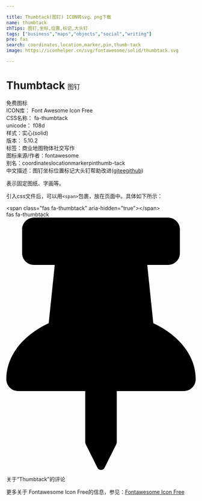 ```yaml
---

title: Thumbtack(图钉) ICON转svg、png下载
name: thumbtack
zhTips: 图钉,坐标,位置,标记,大头钉
tags: ["business","maps","objects","social","writing"]
pre: fas
search: coordinates,location,marker,pin,thumb-tack
image: https://iconhelper.cn/svg/fontawesome/solid/thumbtack.svg

---
```


# Thumbtack  <small style="font-size: 60%;font-weight: 100">图钉</small>


<div class="detail-page">
<p>
<span><span class="badge-success badge">免费图标</span> </span>
<br/>
<span>
ICON库：
<span class="badge-secondary badge">Font Awesome Icon Free</span> 
</span>
<br/>
<span>
CSS名称：
<span class="badge-secondary badge">fa-thumbtack</span> 
</span>
<br/>
<span>
unicode：
<span class="badge-secondary badge">f08d</span> 
<copy-btn content='f08d' btn-title=""></copy-btn>
<copy-btn :content='String.fromCodePoint(parseInt("f08d", 16))' btn-title="复制U"></copy-btn>
</span><br/><span>样式：<span class="badge-light badge">实心(solid)</span></span>
<br/>
<span>
版本：
<span class="badge-secondary badge">5.10.2</span> 
</span><br/><span>标签：<span class="badge-light badge"><router-link to="/tags/business.html">商业</router-link></span><span class="badge-light badge"><router-link to="/tags/maps.html">地图</router-link></span><span class="badge-light badge"><router-link to="/tags/objects.html">物体</router-link></span><span class="badge-light badge"><router-link to="/tags/social.html">社交</router-link></span><span class="badge-light badge"><router-link to="/tags/writing.html">写作</router-link></span></span>
<br/>
<span>图标来源/作者：<span class="badge-light badge">fontawesome</span></span> 
<br/>
<span>别名：<span class="badge-light badge">coordinates</span><span class="badge-light badge">location</span><span class="badge-light badge">marker</span><span class="badge-light badge">pin</span><span class="badge-light badge">thumb-tack</span></span><br/><span class="zh-detail">中文描述：<span class="badge-primary badge">图钉</span><span class="badge-primary badge">坐标</span><span class="badge-primary badge">位置</span><span class="badge-primary badge">标记</span><span class="badge-primary badge">大头钉</span><span class="help-link"><span>帮助改进</span>(<a href="https://gitee.com/liuwave/icon-helper/edit/master/json/fontawesome/solid/thumbtack.json" target="_blank" rel="noopener noreferrer">gitee</a><a href="https://github.com/liuwave/icon-helper/edit/master/json/fontawesome/solid/thumbtack.json" target="_blank" rel="noopener noreferrer">github</a></span>)</span><br/>
</p>
</div><div class="description description alert alert-light">表示固定图纸、字画等。</div>
<div class="alert alert-dark">
  <i class="fas fa-thumbtack fa-xs"></i>
  <i class="fas fa-thumbtack fa-sm"></i>
  <i class="fas fa-thumbtack fa-lg"></i>
  <i class="fas fa-thumbtack fa-2x"></i>
  <i class="fas fa-thumbtack fa-3x"></i>
  <i class="fas fa-thumbtack fa-5x"></i>
  <i class="fas fa-thumbtack fa-7x"></i>
</div>
<div>
  <p>引入css文件后，可以用<code>&lt;span&gt;</code>包裹，放在页面中。具体如下所示：    
  </p>
  <div class="alert alert-primary" style="font-size: 14px">
    &lt;span class="fas fa-thumbtack" aria-hidden="true"&gt;&lt;/span&gt;
    <copy-btn content='<span class="fas fa-thumbtack" aria-hidden="true"></span>'></copy-btn>
  </div>
  <div class="alert alert-secondary">
    <i class="fas fa-thumbtack"
    style="font-size: 24px"
    aria-hidden="true"></i> fas fa-thumbtack
    <copy-btn content="fas fa-thumbtack" btn-title="复制图标名称"></copy-btn>
  </div>
</div>
<div id="svg" class="svg-wrap">
<svg xmlns="http://www.w3.org/2000/svg" viewBox="0 0 384 512"><path d="M298.028 214.267L285.793 96H328c13.255 0 24-10.745 24-24V24c0-13.255-10.745-24-24-24H56C42.745 0 32 10.745 32 24v48c0 13.255 10.745 24 24 24h42.207L85.972 214.267C37.465 236.82 0 277.261 0 328c0 13.255 10.745 24 24 24h136v104.007c0 1.242.289 2.467.845 3.578l24 48c2.941 5.882 11.364 5.893 14.311 0l24-48a8.008 8.008 0 0 0 .845-3.578V352h136c13.255 0 24-10.745 24-24-.001-51.183-37.983-91.42-85.973-113.733z"/></svg>
</div>
<detail full-name='fa-thumbtack'></detail>

<Vssue title="关于“Thumbtack”的评论" >关于“Thumbtack”的评论</Vssue>
    
<div><p>更多关于  Fontawesome Icon Free的信息，参见：<a target="_blank" href="https://iconhelper.cn/fontawesome.html">Fontawesome Icon Free</a>
</p></div>
